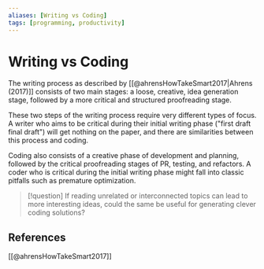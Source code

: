 ```yaml
---
aliases: [Writing vs Coding]
tags: [programming, productivity]
---
```

# Writing vs Coding

The writing process as described by [[@ahrensHowTakeSmart2017|Ahrens (2017)]] consists of two main stages: a loose, creative, idea generation stage, followed by a more critical and structured proofreading stage.

These two steps of the writing process require very different types of focus. A writer who aims to be critical during their initial writing phase ("first draft final draft") will get nothing on the paper, and there are similarities between this process and coding.

Coding also consists of a creative phase of development and planning, followed by the critical proofreading stages of PR, testing, and refactors. A coder who is critical during the initial writing phase might fall into classic pitfalls such as premature optimization.

>[!question]
>If reading unrelated or interconnected topics can lead to more interesting ideas, could the same be useful for generating clever coding solutions?

## References
[[@ahrensHowTakeSmart2017]]